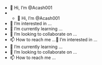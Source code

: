 - 👋 Hi, I’m @Acash001
- - 👋 Hi, I’m @Acash001
- 👀 I’m interested in ...
- 🌱 I’m currently learning ...
- 💞️ I’m looking to collaborate on ...
- 📫 How to reach me ...👀 I’m interested in ...
- 🌱 I’m currently learning ...
- 💞️ I’m looking to collaborate on ...
- 📫 How to reach me ...

<!---
Acash001/Acash001 is a ✨ special ✨ repository because its `README.md` (this file) appears on your GitHub profile.
You can click the Preview link to take a look at your changes.
--->
